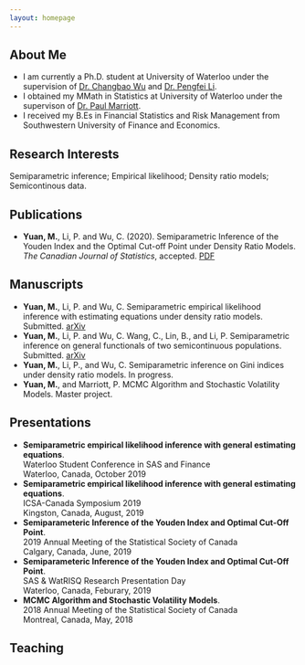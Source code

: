 ```yaml
---
layout: homepage
---
```


## About Me

- I am currently a Ph.D. student at University of Waterloo under the supervision of [Dr. Changbao Wu](http://sas.uwaterloo.ca/~cbwu/) and [Dr. Pengfei Li](http://sas.uwaterloo.ca/~p4li/index.html). 
- I obtained my MMath in Statistics at University of Waterloo under the supervison of [Dr. Paul Marriott](https://uwaterloo.ca/statistics-and-actuarial-science/people-profiles/paul-marriott).
- I received my B.Es in Financial Statistics and Risk Management from Southwestern University of Finance and Economics. 


## Research Interests

Semiparametric inference; Empirical likelihood; Density ratio models; Semicontinous data. 


## Publications

- **Yuan, M.**, Li, P. and Wu, C. (2020). Semiparametric Inference of the Youden Index and the Optimal Cut-off Point under Density Ratio Models. _The Canadian Journal of Statistics_, accepted. [PDF](https://doi.org/10.1002/cjs.11600)


## Manuscripts

- **Yuan, M.**, Li, P. and Wu, C. Semiparametric empirical likelihood inference with estimating equations under density ratio models. Submitted. [arXiv](https://arxiv.org/abs/2102.13232)
- **Yuan, M.**, Li, P. and Wu, C. Wang, C., Lin, B., and Li, P. Semiparametric inference on general functionals of two semicontinuous populations. Submitted. [arXiv](https://arxiv.org/abs/2012.07092)
- **Yuan, M.**, Li, P., and Wu, C. Semiparametric inference on Gini indices under density ratio models. In progress. 
- **Yuan, M.**, and Marriott, P. MCMC Algorithm and Stochastic Volatility Models. Master project.


## Presentations

- **Semiparametric empirical likelihood inference with general estimating equations**. 
  <br>
  Waterloo Student Conference in SAS and Finance
  <br>
  Waterloo, Canada, October 2019
- **Semiparametric empirical likelihood inference with general estimating equations**. 
  <br> 
  ICSA-Canada Symposium 2019
  <br> 
  Kingston, Canada, August, 2019
- **Semiparameteric Inference of the Youden Index and Optimal Cut-Off Point**. 
  <br>
  2019 Annual Meeting of the Statistical Society of Canada
  <br>
  Calgary, Canada, June, 2019
- **Semiparameteric Inference of the Youden Index and Optimal Cut-Off Point**. 
  <br>
  SAS \& WatRISQ Research Presentation Day
  <br>
  Waterloo, Canada, Feburary, 2019
- **MCMC Algorithm and Stochastic Volatility Models**. 
  <br>
  2018 Annual Meeting of the Statistical Society of Canada
  <br>
  Montreal, Canada, May, 2018

## Teaching


